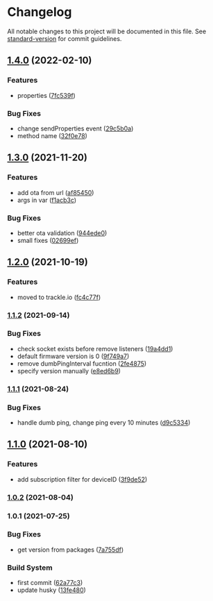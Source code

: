 # Changelog

All notable changes to this project will be documented in this file. See [standard-version](https://github.com/conventional-changelog/standard-version) for commit guidelines.

## [1.4.0](https://github.com/trackle-iot/trackle-library-nodejs/compare/v1.3.0...v1.4.0) (2022-02-10)


### Features

* properties ([7fc539f](https://github.com/trackle-iot/trackle-library-nodejs/commit/7fc539f83aee90e06a9816fcb47376e1d3277a3d))


### Bug Fixes

* change sendProperties event ([29c5b0a](https://github.com/trackle-iot/trackle-library-nodejs/commit/29c5b0a6a58393344c85e23963062aa936f23b96))
* method name ([32f0e78](https://github.com/trackle-iot/trackle-library-nodejs/commit/32f0e78fe07a8f733174e4251d7b5a1f900abe1b))

## [1.3.0](https://github.com/trackle-iot/trackle-library-nodejs/compare/v1.2.0...v1.3.0) (2021-11-20)


### Features

* add ota from url ([af85450](https://github.com/trackle-iot/trackle-library-nodejs/commit/af85450664fcd8115c4145c333024e0ee3b4ae02))
* args in var ([f1acb3c](https://github.com/trackle-iot/trackle-library-nodejs/commit/f1acb3c40582eafa3214e25d18ff2890add8c3a7))


### Bug Fixes

* better ota validation ([944ede0](https://github.com/trackle-iot/trackle-library-nodejs/commit/944ede0cda980c2c18e8aba539d100d32714488a))
* small fixes ([02699ef](https://github.com/trackle-iot/trackle-library-nodejs/commit/02699ef5829b5a08e59f91b2b80591c83aba3015))

## [1.2.0](https://github.com/trackle-iot/trackle-library-nodejs/compare/v1.1.2...v1.2.0) (2021-10-19)


### Features

* moved to trackle.io ([fc4c77f](https://github.com/trackle-iot/trackle-library-nodejs/commit/fc4c77ff9be69f7a23e955460035a6df3d2564b5))

### [1.1.2](https://github.com/trackle-iot/trackle-library-nodejs/compare/v1.1.1...v1.1.2) (2021-09-14)


### Bug Fixes

* check socket exists before remove listeners ([19a4dd1](https://github.com/trackle-iot/trackle-library-nodejs/commit/19a4dd106b829a5b9e8aea7b01fc107e8c6c4b90))
* default firmware version is 0 ([9f749a7](https://github.com/trackle-iot/trackle-library-nodejs/commit/9f749a702a2fa693a94d0b0a0bcc0f5f7f4a7312))
* remove dumbPingInterval fucntion ([2fe4875](https://github.com/trackle-iot/trackle-library-nodejs/commit/2fe48759a364d5daddcb68b40d9f10e9c00201d9))
* specify version manually ([e8ed6b9](https://github.com/trackle-iot/trackle-library-nodejs/commit/e8ed6b94885f83b13f58e398987da44a7379f858))

### [1.1.1](https://github.com/trackle-iot/trackle-library-nodejs/compare/v1.1.0...v1.1.1) (2021-08-24)


### Bug Fixes

* handle dumb ping, change ping every 10 minutes ([d9c5334](https://github.com/trackle-iot/trackle-library-nodejs/commit/d9c5334ca5e359d1a1810966fdfe438132134cee))

## [1.1.0](https://github.com/trackle-iot/trackle-library-nodejs/compare/v1.0.2...v1.1.0) (2021-08-10)


### Features

* add subscription filter for deviceID ([3f9de52](https://github.com/trackle-iot/trackle-library-nodejs/commit/3f9de52c49979b0a477a6cd250c8ac42d6b782c8))

### [1.0.2](https://github.com/trackle-iot/trackle-library-nodejs/compare/v1.0.1...v1.0.2) (2021-08-04)

### 1.0.1 (2021-07-25)


### Bug Fixes

* get version from packages ([7a755df](https://github.com/trackle-iot/trackle-library-nodejs/commit/7a755df08db6b51b7bd687432dbe1670706ee99a))


### Build System

* first commit ([62a77c3](https://github.com/trackle-iot/trackle-library-nodejs/commit/62a77c33182e770ae779598dd3b99379e153a6d5))
* update husky ([13fe480](https://github.com/trackle-iot/trackle-library-nodejs/commit/13fe480312c09bec5ad0051dc0e969e4efa36a4c))
